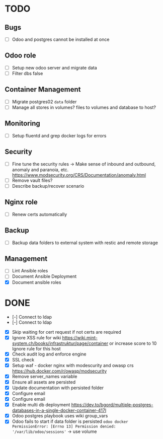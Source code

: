 # TODO

## Bugs

- [ ] Odoo and postgres cannot be installed at once

## Odoo role

- [ ] Setup new odoo server and migrate data
- [ ] Filter dbs false

## Container Management

- [ ] Migrate postgres02 `data` folder
- [ ] Manage all stores in volumes? files to volumes and database to host?

## Monitoring

- [ ] Setup fluentd and grep docker logs for errors

## Security

- [ ] Fine tune the security rules -> Make sense of inbound and outbound, anomaly and paranoia, etc. https://www.modsecurity.org/CRS/Documentation/anomaly.html
- [ ] Remove vault files?
- [ ] Describe backup/recover scenario

## Nginx role

- [ ] Renew certs automatically

## Backup

- [ ] Backup data folders to external system with restic and remote storage

## Management

- [ ] Lint Ansible roles
- [ ] Document Ansible Deployment
- [x] Document ansible roles

# DONE

- [-] Connect to ldap
- [-] Connect to ldap
- [x] Skip waiting for cert request if not certs are required
- [x] Ignore XSS rule for wiki
      https://wiki.mint-system.ch/books/infrastruktur/page/container
      or increase score to 10
      Ignore rule for this host
- [x] Check audit log and enforce engine
- [x] SSL check
- [x] Setup waf - docker nginx with modescurity and owasp crs https://hub.docker.com/r/owasp/modsecurity
- [x] Remove server_names variable
- [x] Ensure all assets are persisted
- [x] Update documentation with persisted folder
- [x] Configure email
- [x] Configure email
- [x] Enable multi db deployment https://dev.to/bgord/multiple-postgres-databases-in-a-single-docker-container-417l
- [x] Odoo postgres playbook uses wiki group_vars
- [x] Odoo fails to start if data folder is persisted `odoo docker PermissionError: [Errno 13] Permission denied: '/var/lib/odoo/sessions'` -> use volume